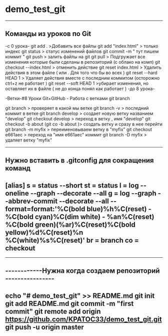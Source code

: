 ﻿# demo_test_git
-----------------------------------------------------------------------
Команды из уроков по Git
-----------------------------------------------------------------------
-c 0 урока-
git add . >Добавить все файлы
git add "index.html" > только индекс
git status > статус изменений файлов
git commit -m " тут пишем коммит "
git push > залить файлы на git
git pull > Подгружает все изменения которые были сделаны в репозиторий (с облако на комп)
git checkout --index.html > отменить действие
git reset index.html  > Удалить действия в этом файле ( или . Для того что бы во всех )
git reset --hard HEAD 1 > Удаляет действия вместе с последним коммитом (осторожно ctrl+z не работает )
git reset --soft HEAD 1 >убирает изменения, но оставляет их в файле ( не до конца понял как работает )
-до 8 урока-

-Ветки-#8 Уроки Git+GitHub - Работа с ветками git branch

git branch  > проверяет в какой мы ветке
git branch -v > последний коммит в ветке
git branch develop > создает новую ветку  названием "develop"
git checkout develop > переход в  ветку , имя "develop"
git checkout -b about (git co -b about )> создать ветку и сразу в нее перейти
git branch -m myfix > переименовываем ветку в "myfix"
git checkout e661aec > переход на  "имя e661aec" коммит
git branch -D myfix > удаляет ветку "myfix"


-----------------------------------------------------------------------
Нужно вставить  в .gitconfig для сокращения команд
-----------------------------------------------------------------------
[alias]
s = status --short
st = status
l = log --oneline --graph --decorate --all
g = log --graph --abbrev-commit --decorate --all --format=format:'%C(bold blue)%h%C(reset) - %C(bold cyan)%C(dim white) - %an%C(reset) %C(bold green)(%ar)%C(reset)%C(bold yellow)%d%C(reset)%n %C(white)%s%C(reset)'
br = branch
co = checkout
------------------------------------------------------------------------


-----------------------------------------------------------------------
------------Нужна когда создаем репозиторий ----------------
-----------------------------------------------------------------------
echo "# demo_test_git" >> README.md
git init
git add README.md
git commit -m "first commit"
git remote add origin https://github.com/KPATOC33/demo_test_git.git
git push -u origin master
----------------------------------------------------------------------

